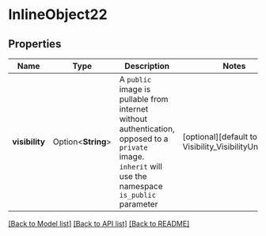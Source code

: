 # InlineObject22

## Properties

Name | Type | Description | Notes
------------ | ------------- | ------------- | -------------
**visibility** | Option<**String**> | A `public` image is pullable from internet without authentication, opposed to a `private` image. `inherit` will use the namespace `is_public` parameter | [optional][default to Visibility_VisibilityUnknown]

[[Back to Model list]](../README.md#documentation-for-models) [[Back to API list]](../README.md#documentation-for-api-endpoints) [[Back to README]](../README.md)


